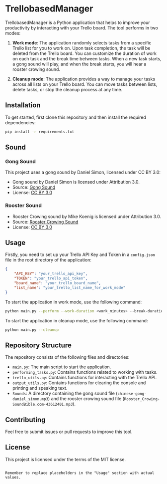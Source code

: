 # TrellobasedManager

TrellobasedManager is a Python application that helps to improve your productivity by interacting with your Trello board. The tool performs in two modes:

1. **Work mode**: The application randomly selects tasks from a specific Trello list for you to work on. Upon task completion, the task will be deleted from the Trello board. You can customize the duration of work on each task and the break time between tasks. When a new task starts, a gong sound will play, and when the break starts, you will hear a rooster crowing sound.

2. **Cleanup mode**: The application provides a way to manage your tasks across all lists on your Trello board. You can move tasks between lists, delete tasks, or stop the cleanup process at any time.

## Installation

To get started, first clone this repository and then install the required dependencies:

```bash
pip install -r requirements.txt
```

## Sound

### Gong Sound

This project uses a gong sound by Daniel Simon, licensed under CC BY 3.0:

- Gong sound by Daniel Simon is licensed under Attribution 3.0.
- Source: [Gong Sound](https://soundbible.com/2148-Chinese-Gong.html)
- License: [CC BY 3.0](https://creativecommons.org/licenses/by/3.0/)

### Rooster Sound

- Rooster Crowing sound by Mike Koenig is licensed under Attribution 3.0.
- Source: [Rooster Crowing Sound](https://soundbible.com/1134-Rooster-Crowing.html)
- License: [CC BY 3.0](https://creativecommons.org/licenses/by/3.0/)

## Usage

Firstly, you need to set up your Trello API Key and Token in a `config.json` file in the root directory of the application:

```json
{
    "API_KEY": "your_trello_api_key",
    "TOKEN": "your_trello_api_token",
    "board_name": "your_trello_board_name",
    "list_name": "your_trello_list_name_for_work_mode"
}
```

To start the application in work mode, use the following command:

```bash
python main.py --perform --work-duration <work_minutes> --break-duration <break_minutes>
```

To start the application in cleanup mode, use the following command:

```bash
python main.py --cleanup
```

## Repository Structure

The repository consists of the following files and directories:

- `main.py`: The main script to start the application.
- `performing_tasks.py`: Contains functions related to working with tasks.
- `trello_utils.py`: Contains functions for interacting with the Trello API.
- `output_utils.py`: Contains functions for clearing the console and printing and speaking text.
- `Sounds`: A directory containing the gong sound file (`chinese-gong-daniel_simon.mp3`) and the rooster crowing sound file (`Rooster_Crowing-SoundBible.com-43612401.mp3`).

## Contributing

Feel free to submit issues or pull requests to improve this tool.

## License

This project is licensed under the terms of the MIT license.
```

Remember to replace placeholders in the "Usage" section with actual values.